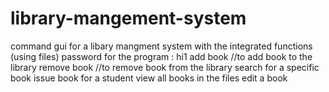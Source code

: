 # library-mangement-system

command gui for a libary mangment system with the integrated functions (using files)
password for the program : hi1
add book //to add book to the library
remove book //to remove book from the library
search for a specific book 
issue book for a student
view all books in the files
edit a book
